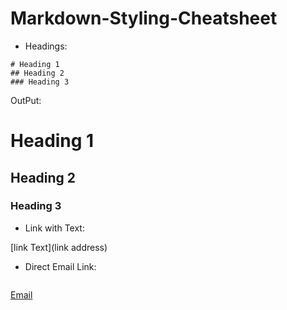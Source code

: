 # Markdown-Styling-Cheatsheet

- Headings:
```
# Heading 1
## Heading 2
### Heading 3
```
OutPut:

# Heading 1
## Heading 2
### Heading 3

- Link with Text:

[link Text](link address)


- Direct Email Link:
  
```[Email](mailto:sidratulmuntaha135@gmail.com)
```
[Email](mailto:sidratulmuntaha135@gmail.com)
